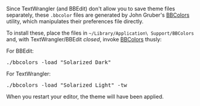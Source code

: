 Since TextWrangler (and BBEdit) don't allow you to save theme files separately, these `.bbcolor` files are generated by John Gruber's [BBColors][b] utility, which manipulates their preferences file directly.

To install these, place the files in `~/Library/Application\ Support/BBColors` and, with TextWrangler/BBEdit *closed*, invoke [BBColors][b] thusly:

For BBEdit:

<pre>./bbcolors -load "Solarized Dark"</pre>

For TextWrangler:

<pre>./bbcolors -load "Solarized Light" -tw</pre>

  [b]:http://daringfireball.net/projects/bbcolors/

When you restart your editor, the theme will have been applied.
